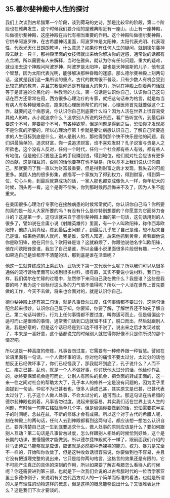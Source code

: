 ## 35.德尔斐神殿中人性的探讨
我们上次谈到古希腊第一个阶段，谈到荷马的史诗，那是比较早的阶段，第二个阶段也在雅典发生，这个时候我们要介绍的是雅典附近有一座山，山上有一座神殿，叫做德尔斐神殿，这座神殿在古代有相当重要的作用。这个神殿叫做德尔斐神殿，它供奉阿波罗神，在古希腊神话里面，阿波罗神是太阳神，太阳代表光明、代表理性、代表光天化日朗朗乾坤，什么意思？如果你有任何人生的疑问，就到德尔斐神殿去献上一只羊，那神殿里面的女技师就出来给你解决你的迷惑，通常说的话都有点含糊，所以需要有人来解释，当时在雅典，就认为你有任何问题，重大的疑难，就设法去这个神殿问阿波罗神，阿波罗是太阳神，那也是天神宙斯的儿子，他有这个智慧，因为太阳代表光明，能够解决那种昏暗的迷惑。那么德尔斐神殿上刻两句话，这就是我们这一集所谈的重点，古代的教育很不普及，只有少数人有机会受到比较完整的教育，并且宗教信仰还是有相当大的势力，所以在神殿上刻着两句话就等于是普遍的全民化的一种教育的方法，第一句话是认识你自己，认识你自己这句话在西方还常常在用，西方很多心理治疗的专家，就把这句话奉为格言，就是每当有病人有各种疑难杂症，跑来找心理医师帮忙的时候，心理医师首先就要做这个工作，就要问这个病患说，你认识你自己到底要什么吗？因为人活在世界上很容易受其他人影响，从小就追求什么？追求别人所说的好东西，看广告听宣传，到最后非要这个不可，非要那个不可，有各种欲望，但是问题是得到之后，恐怕你才发现那不是你真的所要的，所以心理治疗第 1 步就是要让病患认识自己，了解自己所要追求的人生目标到底是什么，别人是别人的，那他得到那个快不快乐是他的问题，我们讲最简单的，追求财富，你一说追求财富，谁不喜欢发财？孔子说富与贵是人之所欲也，这个没有人反对，任何一个时代，任何一个社会都有些人有钱，都有些人有地位，但是他们只要是正当的手段赚到钱，得到地位，他们就对社会应该有更多的贡献，这是相互的，否则的话他要存在也不容易，所以基本上我们说认识你自己，那就要问了我一直以为财富最重要，但是得到财富之后才发现，我失去的可能更多。美国人拍的很多影集，都描写一个家族为了得到权力，得到财富，得到第一位，勾心斗角，到最后就算成功的话，一家人那也都变成像仇人一样，你年纪大的时候，回头再一看，这个是得不偿失，你到那时候再后悔来不及了，因为人生不能重来。


在美国很多心理治疗专家他在接触病患的时候常常就问，你认识你自己吗？你所要的真的是一般人大家所要的吗？有没有什么是你特别想要的？你愿意为它而努力奋斗的？这是第一步，这句话就来自于德尔斐神殿上面的第一句话，这句话用到的人很多了，譬如说在金庸小说《射雕英雄传》里面，有一个人叫欧阳锋，称作西毒欧阳锋，他练九阴真经，练到最后出问题了，到最后几乎忘了自己是谁，想不起来自己是谁，结果他抓到人就问，我是谁，没有人知道，后来他抓到黄蓉，黄蓉跟他说你是欧阳锋，他在问什么？欧阳锋是谁？这就麻烦了，你跟他说他名字叫欧阳锋，他在问欧阳锋是谁，我忘了自己是谁，所以金庸小说里面很多片段很有趣，一个人如果连自己是谁都弄不清楚的话，那到底是谁在活着呢？


他这一生就算练成的上乘武功，武功天下第一又代表什么呢？所以我们可以从很多通俗的流行读物里面可以找到很多材料，很有趣，其实不要说小说材料，我们也一样，我们偶尔在忙碌的过程中，忽然停下来问自己我在做什么？我是谁？这些是我要的吗？我为这个目标付这么多的力气值不值得呢？所以一个人活在世界上首先要做的工作，今天不去做，将来也会面对的，就是认识你自己。


德尔斐神殿上还有第二句话，就是凡事皆勿过度，任何事情都不要过分，这两句话配合起来很妙，认识你自己属于知，你要知，你要了解，了解世界还不如先了解自己，第二句话叫做行，行为上任何事情都不要过度，叫你适可而止，但是偏偏这个适可而止是很难的事情，通常我们话到口边就留不住了，脱口而出，然后就跟别人说，我是好意的，但是这个话已经是到口边不得不说了，说出来之后才发现过度了，本来是一番好意，这个话都说完的时候别人就觉得你好像不只是你所说的那个情况吧。


所以这是一种高度的修炼，凡事皆勿过度，它需要有一种修养跟一种智慧。譬如在论语里面有一句话，一个人做坏事的话，你对他的痛恨不要太过分，太过分的话他想反正已经做坏事了，你们已经怪我了，那我就坏到底了，孔子说什么？人而不仁，疾之已甚，乱也，就是一个人不做好事，你讨厌他太过分的话，他给你作乱的，始终要保留机会适可而止，让别人有回头的机会，把负面的转成正面的，这一来一往之间对社会的帮助太大了，孔子本人的修养一定是没有问题的，因为孟子里面提到一句话，仲尼不为已甚者也，很多人读成己甚，其实原文是已甚，已甚代表太过分了，孔子这个人做人处事，不会太过分的，适可而止。那这句话在古希腊的德尔斐神殿也刻着，凡事皆勿过度，说起来很容易，其实我们活在世界上谈人生的问题，有时候一句座右铭就简单几个字，但是偏偏你要做到的话，恐怕需要花半辈子的时间呢，念兹在兹，不断的修炼才会有成果。所以这个对于古代的希腊人呢，刻在神殿上的两句话，任何人去到神殿都看到这两句话，都应该想一想怎么认识自己，要弄清楚自己这一生到底要追求什么，做人处事的原则应该是什么？要如何跟别人互动？第二句话是凡事皆勿过度，怎么样跟别人相处的时候恰到好处，这个是长期的功课，要慢慢做才能做到。所以德尔斐神殿就不一样了，跟前面我们介绍的荷马史诗立马能够就是应该，应该就是必然那种赤裸裸的能力、权力、暴力是完全不一样的，开始叫你收敛了，但是这种收敛话很容易说，你要做到也不容易，并且它没有把道理完整的说出来，它只是给你两句格言，这格言的效果还是有限的，它不可能产生真正的具体的深刻的作用，所以如果要了解古希腊怎么看待人的时候呢？你还需要进到第三部，也就是下一次我们会说的以古希腊时代的一位哲学家亚里士多德作例子，来说明有关古代西方对人的一个简单而标准的看法，也就是所谓的人是有理性的动物这样的概念，但是这样的概念能够说出什么？又很难表达什么？这是我们下次才要谈的。

